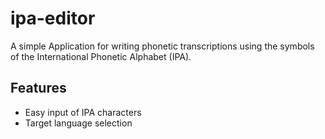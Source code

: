 # ipa-editor
A simple Application for writing phonetic transcriptions using the symbols of the International Phonetic Alphabet (IPA). 

## Features
- Easy input of IPA characters
- Target language selection